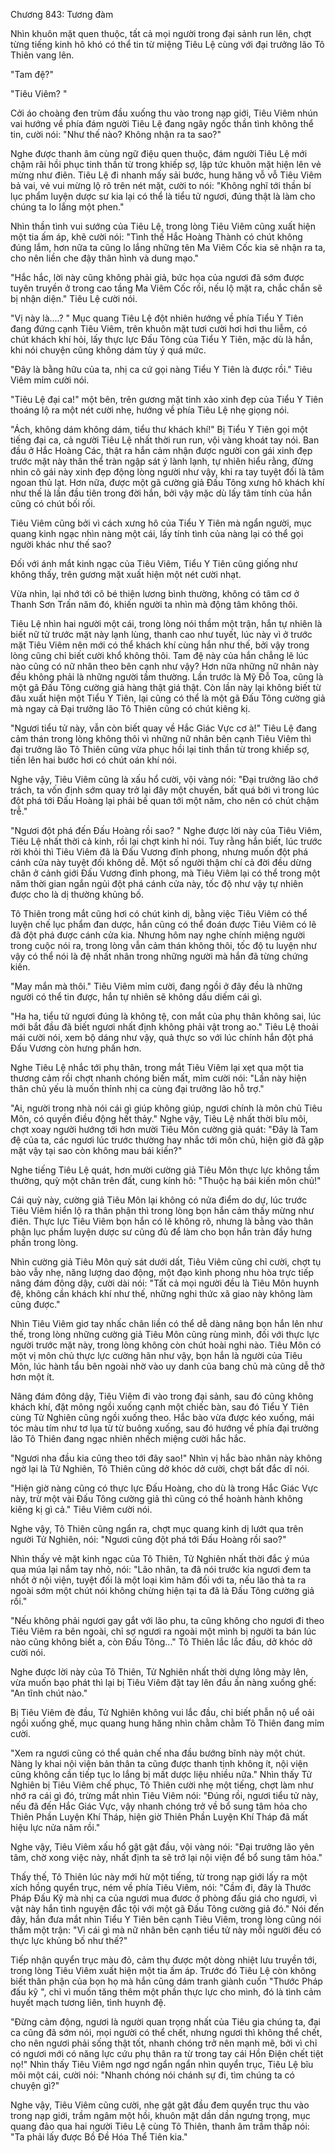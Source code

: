




Chương 843: Tương đàm


Nhìn khuôn mặt quen thuộc, tất cả mọi người trong đại sảnh run lên, chợt từng tiếng kinh hô khó có thể tin từ miệng Tiêu Lệ cùng với đại trưởng lão Tô Thiên vang lên.

"Tam đệ?"

"Tiêu Viêm? "

Cởi áo choàng đen trùm đầu xuống thu vào trong nạp giới, Tiêu Viêm nhún vai hướng về phía đám người Tiêu Lệ đang ngây ngốc thần tình không thể tin, cười nói: "Như thế nào? Không nhận ra ta sao?"

Nghe được thanh âm cùng ngữ điệu quen thuộc, đám người Tiêu Lệ mới chậm rãi hồi phục tinh thần từ trong khiếp sợ, lập tức khuôn mặt hiện lên vẻ mừng như điên. Tiêu Lệ đi nhanh mấy sải bước, hung hăng vỗ vỗ Tiêu Viêm bả vai, vẻ vui mừng lộ rõ trên nét mặt, cười to nói: "Không nghĩ tới thần bí lục phẩm luyện dược sư kia lại có thể là tiểu tử ngươi, đúng thật là làm cho chúng ta lo lắng một phen."

Nhìn thần tình vui sướng của Tiêu Lệ, trong lòng Tiêu Viêm cũng xuất hiện một tia ấm áp, khẽ cười nói: "Tình thế Hắc Hoàng Thành có chút không đúng lắm, hơn nữa ta cũng lo lắng những tên Ma Viêm Cốc kia sẽ nhận ra ta, cho nên liền che đậy thân hình và dung mạo."

"Hắc hắc, lời này cũng không phải giả, bức họa của ngươi đã sớm được tuyên truyền ở trong cao tầng Ma Viêm Cốc rồi, nếu lộ mặt ra, chắc chắn sẽ bị nhận diện." Tiêu Lệ cười nói.

"Vị này là....? " Mục quang Tiêu Lệ đột nhiên hướng về phía Tiểu Y Tiên đang đứng cạnh Tiêu Viêm, trên khuôn mặt tươi cười hơi hơi thu liễm, có chút khách khí hỏi, lấy thực lực Đấu Tông của Tiểu Y Tiên, mặc dù là hắn, khi nói chuyện cũng không dám tùy ý quá mức.

"Đây là bằng hữu của ta, nhị ca cứ gọi nàng Tiểu Y Tiên là được rồi." Tiêu Viêm mỉm cười nói.

"Tiêu Lệ đại ca!" một bên, trên gương mặt tinh xảo xinh đẹp của Tiểu Y Tiên thoáng lộ ra một nét cười nhẹ, hướng về phía Tiêu Lệ nhẹ giọng nói.

"Ách, không dám không dám, tiểu thư khách khí!" Bị Tiểu Y Tiên gọi một tiếng đại ca, cả người Tiêu Lệ nhất thời run run, vội vàng khoát tay nói. Ban đầu ở Hắc Hoàng Các, thật ra hắn cảm nhận được người con gái xinh đẹp trước mặt này thân thể tràn ngập sát ý lành lạnh, tự nhiên hiểu rằng, đừng nhìn cô gái này xinh đẹp động lòng người như vậy, khi ra tay tuyệt đối là tâm ngoan thủ lạt. Hơn nữa, được một gã cường giả Đấu Tông xưng hô khách khí như thế là lần đầu tiên trong đời hắn, bởi vậy mặc dù lấy tâm tính của hắn cũng có chút bối rối.

Tiêu Viêm cũng bởi vì cách xưng hô của Tiểu Y Tiên mà ngẩn người, mục quang kinh ngạc nhìn nàng một cái, lấy tính tình của nàng lại có thể gọi người khác như thế sao?

Đối với ánh mắt kinh ngạc của Tiêu Viêm, Tiểu Y Tiên cũng giống như không thấy, trên gương mặt xuất hiện một nét cười nhạt.

Vừa nhìn, lại nhớ tới cô bé thiện lương bình thường, không có tâm cơ ở Thanh Sơn Trấn năm đó, khiến người ta nhìn mà động tâm không thôi.

Tiêu Lệ nhìn hai người một cái, trong lòng nói thầm một trận, hắn tự nhiên là biết nữ tử trước mặt này lạnh lùng, thanh cao như tuyết, lúc này vì ở trước mặt Tiêu Viêm nên mới có thể khách khí cùng hắn như thế, bởi vậy trong lòng cũng chỉ biết cười khổ không thôi. Tam đệ này của hắn chẳng lẽ lúc nào cũng có nữ nhân theo bên cạnh như vậy? Hơn nữa những nữ nhân này đều không phải là những người tầm thường. Lần trước là Mỹ Đỗ Toa, cũng là một gã Đấu Tông cường giả hàng thật giá thật. Còn lần này lại không biết từ đâu xuất hiện một Tiểu Y Tiên, lại cũng có thể là một gã Đấu Tông cường giả mà ngay cả Đại trưởng lão Tô Thiên cũng có chút kiêng kị.

"Ngươi tiểu tử này, vẫn còn biết quay về Hắc Giác Vực cơ à!" Tiêu Lệ đang cảm thán trong lòng không thôi vì những nữ nhân bên cạnh Tiêu Viêm thì đại trưởng lão Tô Thiên cũng vừa phục hồi lại tinh thần từ trong khiếp sợ, tiến lên hai bước hơi có chút oán khí nói.

Nghe vậy, Tiêu Viêm cũng là xấu hổ cười, vội vàng nói: "Đại trưởng lão chớ trách, ta vốn định sớm quay trở lại đây một chuyến, bất quá bởi vì trong lúc đột phá tới Đấu Hoàng lại phải bế quan tới một năm, cho nên có chút chậm trễ."

"Ngươi đột phá đến Đấu Hoàng rồi sao? " Nghe được lời này của Tiêu Viêm, Tiêu Lệ nhất thời cả kinh, rồi lại chợt kinh hỉ nói. Tuy rằng hắn biết, lúc trước rời khỏi thì Tiêu Viêm đã là Đấu Vương đỉnh phong, nhưng muốn đột phá cánh cửa này tuyệt đối không dễ. Một số người thậm chí cả đời đều dừng chân ở cảnh giới Đấu Vương đỉnh phong, mà Tiêu Viêm lại có thể trong một năm thời gian ngắn ngủi đột phá cánh cửa này, tốc độ như vậy tự nhiên được cho là dị thường khủng bố.

Tô Thiên trong mắt cũng hơi có chút kinh dị, bằng việc Tiêu Viêm có thể luyện chế lục phẩm đan dược, hắn cũng có thể đoán được Tiêu Viêm có lẽ đã đột phá được cánh cửa kia. Nhưng hôm nay nghe chính miệng người trong cuộc nói ra, trong lòng vẫn cảm thán không thôi, tốc độ tu luyện như vậy có thể nói là đệ nhất nhân trong những người mà hắn đã từng chứng kiến.

"May mắn mà thôi." Tiêu Viêm mỉm cười, đang ngồi ở đây đều là những người có thể tin được, hắn tự nhiên sẽ không dấu diếm cái gì.

"Ha ha, tiểu tử ngươi đúng là không tệ, con mắt của phụ thân không sai, lúc mới bắt đầu đã biết ngươi nhất định không phải vật trong ao." Tiêu Lệ thoải mái cười nói, xem bộ dáng như vậy, quả thực so với lúc chính hắn đột phá Đấu Vương còn hưng phấn hơn.

Nghe Tiêu Lệ nhắc tới phụ thân, trong mắt Tiêu Viêm lại xẹt qua một tia thương cảm rồi chợt nhanh chóng biến mất, mỉm cười nói: "Lần này hiện thân chủ yếu là muốn thỉnh nhị ca cùng đại trưởng lão hỗ trợ."

"Ai, người trong nhà nói cái gì giúp không giúp, ngươi chính là môn chủ Tiêu Môn, có quyền điều động hết thảy." Nghe vậy, Tiêu Lệ nhất thời bĩu môi, chợt xoay người hướng tới hơn mười Tiêu Môn cường giả quát: "Đây là Tam đệ của ta, các ngươi lúc trước thường hay nhắc tới môn chủ, hiện giờ đã gặp mặt vậy tại sao còn không mau bái kiến?"

Nghe tiếng Tiêu Lệ quát, hơn mười cường giả Tiêu Môn thực lực không tầm thường, quỳ một chân trên đất, cung kính hô: "Thuộc hạ bái kiến môn chủ!"

Cái quỳ này, cường giả Tiêu Môn lại không có nửa điểm do dự, lúc trước Tiêu Viêm hiển lộ ra thân phận thì trong lòng bọn hắn cảm thấy mừng như điên. Thực lực Tiêu Viêm bọn hắn có lẽ không rõ, nhưng là bằng vào thân phận lục phẩm luyện dược sư cũng đủ để làm cho bọn hắn tràn đầy hưng phấn trong lòng.

Nhìn cường giả Tiêu Môn quỳ sát dưới dất, Tiêu Viêm cũng chỉ cười, chợt tụ bào vẫy nhẹ, năng lượng dao động, một đạo kình phong nhu hòa trực tiếp nâng đám đông dậy, cười dài nói: "Tất cả mọi người đều là Tiêu Môn huynh đệ, không cần khách khí như thế, những nghi thức xã giao này không làm cũng được."

Nhìn Tiêu Viêm giơ tay nhấc chân liền có thể dễ dàng nâng bọn hắn lên như thế, trong lòng những cường giả Tiêu Môn cũng rùng mình, đối với thực lực người trước mặt này, trong lòng không còn chút hoài nghi nào. Tiêu Môn có một vị môn chủ thực lực cường hãn như vậy, bọn hắn là người của Tiêu Môn, lúc hành tẩu bên ngoài nhờ vào uy danh của bang chủ mà cũng dễ thở hơn một ít.

Nâng đám đông dậy, Tiêu Viêm đi vào trong đại sảnh, sau đó cũng không khách khí, đặt mông ngồi xuống cạnh một chiếc bàn, sau đó Tiểu Y Tiên cùng Tử Nghiên cũng ngồi xuống theo. Hắc bào vừa được kéo xuống, mái tóc màu tím như tơ lụa từ từ buông xuống, sau đó hướng về phía đại trưởng lão Tô Thiên đang ngạc nhiên nhếch miệng cười hắc hắc.

"Ngươi nha đầu kia cũng theo tới đây sao!" Nhìn vị hắc bào nhân này không ngờ lại là Tử Nghiên, Tô Thiên cũng dở khóc dở cười, chợt bất đắc dĩ nói.

"Hiện giờ nàng cũng có thực lực Đấu Hoàng, cho dù là trong Hắc Giác Vực này, trừ một vài Đấu Tông cường giả thì cũng có thể hoành hành không kiêng kị gì cả." Tiêu Viêm cười nói.

Nghe vậy, Tô Thiên cũng ngẩn ra, chợt mục quang kinh dị lướt qua trên người Tử Nghiên, nói: "Ngươi cũng đột phá tới Đấu Hoàng rồi sao?"

Nhìn thấy vẻ mặt kinh ngạc của Tô Thiên, Tử Nghiên nhất thời đắc ý múa qua múa lại nắm tay nhỏ, nói: "Lão nhân, ta đã nói trước kia ngươi đem ta nhốt ở nội viện, tuyệt đối là một loại kìm hãm đối với ta, nếu lão thả ta ra ngoài sớm một chút nói không chừng hiện tại ta đã là Đấu Tông cường giả rồi."

"Nếu không phải ngươi gay gắt với lão phu, ta cũng không cho ngươi đi theo Tiêu Viêm ra bên ngoài, chỉ sợ ngươi ra ngoài một mình bị người ta bán lúc nào cũng không biết a, còn Đấu Tông..." Tô Thiên lắc lắc đầu, dở khóc dở cười nói.

Nghe được lời này của Tô Thiên, Tử Nghiên nhất thời dựng lông mày lên, vừa muốn bạo phát thì lại bị Tiêu Viêm đặt tay lên đầu ấn nàng xuống ghế: "An tĩnh chút nào."

Bị Tiêu Viêm đè đầu, Tử Nghiên không vui lắc đầu, chỉ biết phẫn nộ uể oải ngồi xuống ghế, mục quang hung hăng nhìn chằm chằm Tô Thiên đang mỉm cười.

"Xem ra ngươi cũng có thể quản chế nha đầu bướng bĩnh này một chút. Nàng ly khai nội viện bản thân ta cũng được thanh tịnh không ít, nội viện cũng không cần tiếp tục lo lắng bị mất dược liệu nhiều nữa." Nhìn thấy Tử Nghiên bị Tiêu Viêm chế phục, Tô Thiên cười nhẹ một tiếng, chợt làm như nhớ ra cái gì đó, trừng mắt nhìn Tiêu Viêm nói: "Đúng rồi, ngươi tiểu tử này, nếu đã đến Hắc Giác Vực, vậy nhanh chóng trở về bổ sung tâm hỏa cho Thiên Phần Luyện Khí Tháp, hiện giờ Thiên Phần Luyện Khí Tháp đã mất hiệu lực nửa năm rồi."

Nghe vậy, Tiêu Viêm xấu hổ gật gật đầu, vội vàng nói: "Đại trưởng lão yên tâm, chờ xong việc này, nhất định ta sẽ trở lại nội viện để bổ sung tâm hỏa."

Thấy thế, Tô Thiên lúc này mới hừ một tiếng, từ trong nạp giới lấy ra một xích hồng quyển trục, ném về phía Tiêu Viêm, nói: "Cầm đi, đây là Thước Pháp Đấu Kỹ mà nhị ca của ngươi mua đươc ở phòng đấu giá cho ngươi, vì vật này hắn tình nguyện đắc tội với một gã Đấu Tông cường giả đó." Nói đến đây, hắn đưa mắt nhìn Tiểu Y Tiên bên cạnh Tiêu Viêm, trong lòng cũng nói thầm một trận: "Vì cái gì mà nữ nhân bên cạnh tiểu tử này mỗi người đều có thực lực khủng bố như thế?"

Tiếp nhận quyển trục màu đỏ, cảm thụ được một dòng nhiệt lưu truyền tới, trong lòng Tiêu Viêm xuất hiện một tia ấm áp. Trước đó Tiêu Lệ còn không biết thân phận của bọn họ mà hắn cũng dám tranh giành cuốn "Thước Pháp đấu kỹ ", chỉ vì muốn tăng thêm một phần thực lực cho mình, đó là tình cảm huyết mạch tương liên, tình huynh đệ.

"Đừng cảm động, ngươi là người quan trọng nhất của Tiêu gia chúng ta, đại ca cũng đã sớm nói, mọi người có thể chết, nhưng ngươi thì không thể chết, cho nên ngươi phải sống thật tốt, nhanh chóng trở nên mạnh mẽ, bởi vì chỉ có ngươi mới có năng lực cứu phụ thân ra từ trong tay cái Hồn Điện chết tiệt nọ!" Nhìn thấy Tiêu Viêm ngơ ngơ ngẩn ngẩn nhìn quyển trục, Tiêu Lệ bĩu môi một cái, cười nói: "Nhanh chóng nói chánh sự đi, tìm chúng ta có chuyện gì?"

Nghe vậy, Tiêu Viêm cũng cười, nhẹ gật gật đầu đem quyển trục thu vào trong nạp giới, trầm ngâm một hồi, khuôn mặt dần dần ngưng trọng, mục quang đảo qua hai người Tiêu Lệ cùng Tô Thiên, thanh âm trầm thấp nói: "Ta phải lấy được Bồ Đề Hóa Thể Tiên kia."




